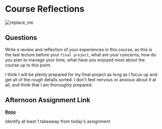 # Course Reflections

![replace_me](https://codeworks.blob.core.windows.net/public/assets/img/illustrations/placeholder.svg)

## Questions

Write a review and reflection of your experiences in this course, as this is the last lecture before your `final project`, what are your concerns, how do you plan to manage your time, what have you enjoyed most about the course up to this point.

I think I will be plenty prepared for my final project as long as I focus up and get all of the rough details sorted. I don't feel nervous or anxious about it at all, and think that I am thoroughly prepared.

## Afternoon Assignment Link

**[Repo](https://github.com/JonathonMcNamara/RecipeBook)**

Identify at least 1 takeaway from today's assignment
